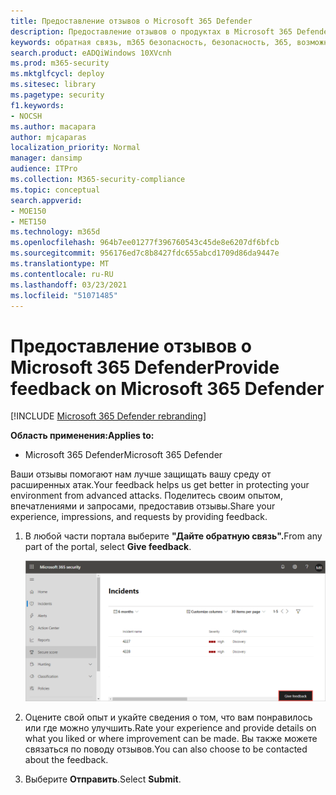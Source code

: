 ```yaml
---
title: Предоставление отзывов о Microsoft 365 Defender
description: Предоставление отзывов о продуктах в Microsoft 365 Defender
keywords: обратная связь, m365 безопасность, безопасность, 365, возможности
search.product: eADQiWindows 10XVcnh
ms.prod: m365-security
ms.mktglfcycl: deploy
ms.sitesec: library
ms.pagetype: security
f1.keywords:
- NOCSH
ms.author: macapara
author: mjcaparas
localization_priority: Normal
manager: dansimp
audience: ITPro
ms.collection: M365-security-compliance
ms.topic: conceptual
search.appverid:
- MOE150
- MET150
ms.technology: m365d
ms.openlocfilehash: 964b7ee01277f396760543c45de8e6207df6bfcb
ms.sourcegitcommit: 956176ed7c8b8427fdc655abcd1709d86da9447e
ms.translationtype: MT
ms.contentlocale: ru-RU
ms.lasthandoff: 03/23/2021
ms.locfileid: "51071485"
---
```

# <a name="provide-feedback-on-microsoft-365-defender"></a><span data-ttu-id="9a4a6-104">Предоставление отзывов о Microsoft 365 Defender</span><span class="sxs-lookup"><span data-stu-id="9a4a6-104">Provide feedback on Microsoft 365 Defender</span></span>

[!INCLUDE [Microsoft 365 Defender rebranding](../includes/microsoft-defender.md)]


<span data-ttu-id="9a4a6-105">**Область применения:**</span><span class="sxs-lookup"><span data-stu-id="9a4a6-105">**Applies to:**</span></span>
- <span data-ttu-id="9a4a6-106">Microsoft 365 Defender</span><span class="sxs-lookup"><span data-stu-id="9a4a6-106">Microsoft 365 Defender</span></span>

<span data-ttu-id="9a4a6-107">Ваши отзывы помогают нам лучше защищать вашу среду от расширенных атак.</span><span class="sxs-lookup"><span data-stu-id="9a4a6-107">Your feedback helps us get better in protecting your environment from advanced attacks.</span></span> <span data-ttu-id="9a4a6-108">Поделитесь своим опытом, впечатлениями и запросами, предоставив отзывы.</span><span class="sxs-lookup"><span data-stu-id="9a4a6-108">Share your experience, impressions, and  requests by providing feedback.</span></span>

1. <span data-ttu-id="9a4a6-109">В любой части портала выберите **"Дайте обратную связь".**</span><span class="sxs-lookup"><span data-stu-id="9a4a6-109">From any part of the portal, select **Give feedback**.</span></span> 

    ![Изображение кнопки обратной связи](../../media/feedback.png)

2. <span data-ttu-id="9a4a6-111">Оцените свой опыт и укайте сведения о том, что вам понравилось или где можно улучшить.</span><span class="sxs-lookup"><span data-stu-id="9a4a6-111">Rate your experience and provide details on what you liked or where improvement can be made.</span></span> <span data-ttu-id="9a4a6-112">Вы также можете связаться по поводу отзывов.</span><span class="sxs-lookup"><span data-stu-id="9a4a6-112">You can also choose to be contacted about the feedback.</span></span> 

3. <span data-ttu-id="9a4a6-113">Выберите **Отправить**.</span><span class="sxs-lookup"><span data-stu-id="9a4a6-113">Select **Submit**.</span></span>

